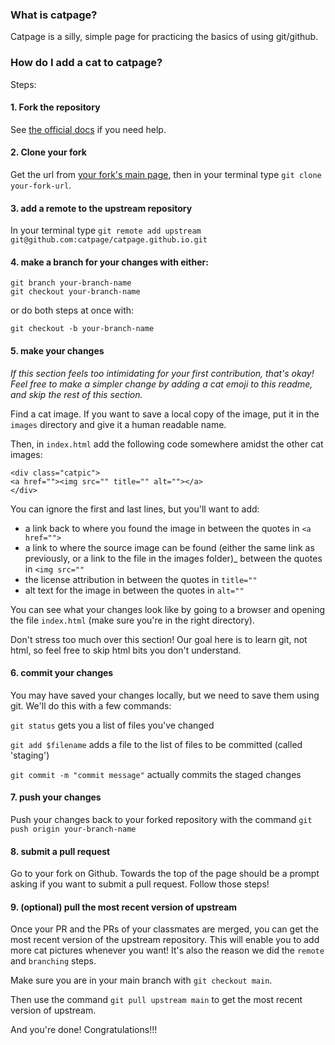 ### What is catpage?

Catpage is a silly, simple page for practicing the basics of using git/github.

### How do I add a cat to catpage?

Steps:

#### 1. Fork the repository

See [the official docs]() if you need help.

#### 2. Clone your fork 

Get the url from [your fork's main page](), then in your terminal type `git clone your-fork-url`.

#### 3. add a remote to the upstream repository 

In your terminal type `git remote add upstream git@github.com:catpage/catpage.github.io.git`

#### 4. make a branch for your changes with either:

    git branch your-branch-name
    git checkout your-branch-name

or do both steps at once with:

    git checkout -b your-branch-name

#### 5. make your changes

*If this section feels too intimidating for your first contribution, that's okay! Feel free to make a simpler change by adding a cat emoji to this readme, and skip the rest of this section.*

Find a cat image. If you want to save a local copy of the image, put it in the `images` directory and give it a human readable name.

Then, in `index.html` add the following code somewhere amidst the other cat images:

    <div class="catpic">
    <a href=""><img src="" title="" alt=""></a>
    </div>

You can ignore the first and last lines, but you'll want to add:
* a link back to where you found the image in between the quotes in `<a href="">`
* a link to where the source image can be found (either the same link as previously, or a link to the file in the images folder)_ between the quotes in `<img src=""`
* the license attribution in between the quotes in `title=""`
* alt text for the image in between the quotes in `alt=""`

You can see what your changes look like by going to a browser and opening the file `index.html` (make sure you're in the right directory).

Don't stress too much over this section! Our goal here is to learn git, not html, so feel free to skip html bits you don't understand.

#### 6. commit your changes

You may have saved your changes locally, but we need to save them using git. We'll do this with a few commands:

`git status` gets you a list of files you've changed

`git add $filename` adds a file to the list of files to be committed (called 'staging')

`git commit -m "commit message"` actually commits the staged changes


#### 7. push your changes

Push your changes back to your forked repository with the command `git push origin your-branch-name`

#### 8. submit a pull request

Go to your fork on Github. Towards the top of the page should be a prompt asking if you want to submit a pull request. Follow those steps!

#### 9. (optional) pull the most recent version of upstream

Once your PR and the PRs of your classmates are merged, you can get the most recent version of the upstream repository. This will enable you to add more cat pictures whenever you want! It's also the reason we did the `remote` and `branching` steps.

Make sure you are in your main branch with `git checkout main`. 

Then use the command `git pull upstream main` to get the most recent version of upstream.

And you're done! Congratulations!!!